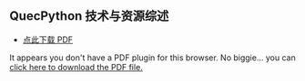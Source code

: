 ## QuecPython 技术与资源综述
* <a href="zh-cn/sbs/edu/res/res.pdf" target="_blank">点此下载 PDF</a>


<object data="zh-cn/sbs/edu/res/res.pdf" type="application/pdf" style="min-height:100vh;width:100%">
    <p>It appears you don't have a PDF plugin for this browser.
    No biggie... you can <a href="zh-cn/sbs/edu/res/res.pdf">click here to download the PDF file.</a></p>
</object>